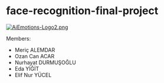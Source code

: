 # face-recognition-final-project

<a href="https://www.resimupload.org/r/7TwByc"><img src="https://www.resimupload.org/images/2024/04/28/AiEmotions-Logo2.md.png" alt="AiEmotions-Logo2.png" border="0" /></a>



Members:
* Meriç ALEMDAR
* Ozan Can ACAR
* Nurhayat DURMUŞOĞLU
* Eda YİĞİT
* Elif Nur YÜCEL

